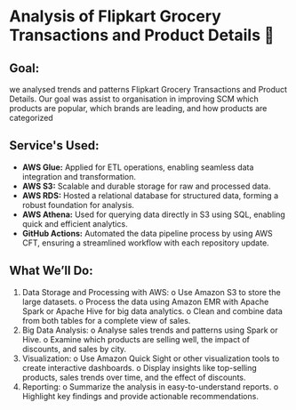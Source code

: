 # Analysis of Flipkart Grocery Transactions and Product Details 🛒
## Goal: 
we analysed trends and patterns Flipkart Grocery Transactions and Product Details. Our goal was assist to organisation in improving SCM which products are popular, which brands are leading, and how products are categorized

## Service's Used:
- **AWS Glue:** Applied for ETL operations, enabling seamless data integration and transformation.
- **AWS S3:** Scalable and durable storage for raw and processed data.
- **AWS RDS:** Hosted a relational database for structured data, forming a robust foundation for analysis.
- **AWS Athena:** Used for querying data directly in S3 using SQL, enabling quick and efficient analytics.
- **GitHub Actions:** Automated the data pipeline process by using AWS CFT, ensuring a streamlined workflow with each repository update.


## What We’ll Do:
1.	Data Storage and Processing with AWS:
o	Use Amazon S3 to store the large datasets.
o	Process the data using Amazon EMR with Apache Spark or Apache Hive for big data analytics.
o	Clean and combine data from both tables for a complete view of sales.
2.	Big Data Analysis:
o	Analyse sales trends and patterns using Spark or Hive.
o	Examine which products are selling well, the impact of discounts, and sales by city.
3.	Visualization:
o	Use Amazon Quick Sight or other visualization tools to create interactive dashboards.
o	Display insights like top-selling products, sales trends over time, and the effect of discounts.
4.	Reporting:
o	Summarize the analysis in easy-to-understand reports.
o	Highlight key findings and provide actionable recommendations.







